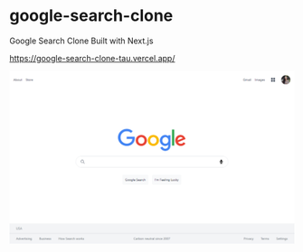 # google-search-clone
Google Search Clone Built with Next.js

https://google-search-clone-tau.vercel.app/

![](img/google-search-clone.png)
